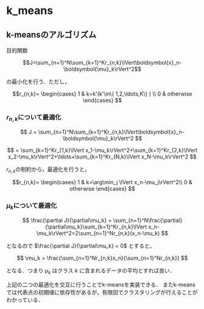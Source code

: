 # k_means
## k-meansのアルゴリズム
目的関数

$$J=\sum_{n=1}^N\sum_{k=1}^Kr_{n,k}\lVert\boldsymbol{x}_n-\boldsymbol{\mu}_k\rVert^2$$

の最小化を行う．ただし，

$$r_{n,k}=
\begin{cases}
1 & k=k'(k'\in\{ 1,2,\ldots,K\} ) \\
0 & otherwise
\end{cases}
$$
### $r_{n,k}$について最適化

$$
J = \sum_{n=1}^N\sum_{k=1}^Kr_{n,k}\lVert\boldsymbol{x}_n-\boldsymbol{\mu}_k\rVert^2
$$

$$
= \sum_{k=1}^Kr_{1,k}\lVert x_1-\mu_k\rVert^2+\sum_{k=1}^Kr_{2,k}\lVert x_2-\mu_k\rVert^2+\ldots+\sum_{k=1}^Kr_{N,k}\lVert x_N-\mu_k\rVert^2
$$

$r_{n,k}$の制約から，最適化を行うと，

$$r_{n,k}=
\begin{cases}
1 & k=\arg\min_j \lVert x_n-\mu_j\rVert^2\\
0 & otherwise
\end{cases}
$$

### $\mu_k$について最適化

$$
\frac{\partial J}{\partial\mu_k} = \sum_{n=1}^N\frac{\partial}{\partial\mu_k}\sum_{k=1}^Kr_{n,k}\lVert x_n-\mu_k\rVert^2=2\sum_{n=1}^Nr_{n,k}(x_n-\mu_k)
$$

となるので
$\frac{\partial J}{\partial\mu_k} = 0$
とすると，

$$
\mu_k = \frac{\sum_{n=1}^Nr_{n,k}x_n}{\sum_{n=1}^Nr_{n,k}}
$$

となる．つまり
$\mu_k$
はクラス
$k$
に含まれるデータの平均とすれば良い．

上記の二つの最適化を交互に行うことでk-meansを実装できる．
またk-meansでは代表点の初期値に依存性があるが，有限回でクラスタリングが行えることがわかっている．
